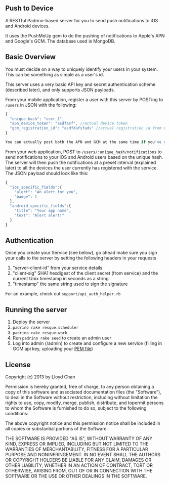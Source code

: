 Push to Device
------------

A RESTful Padrino-based server for you to send push notifications to iOS and Android devices.

It uses the PushMeUp gem to do the pushing of notifications to Apple's APN and Google's GCM. The database used is MongoDB.

Basic Overview
------------

You must decide on a way to uniquely identify your users in your system. This can be something as simple as a user's id.

This server uses a very basic API key and secret authentication scheme (described later), and only supports JSON payloads.

From your mobile application, register a user with this server by POSTing to `/users` in JSON with the following:

```javascript
{
  "unique_hash": "user_1",
  "apn_device_token": "asdfasf", //actual device token
  "gcm_registration_id": "asdfdafsfads" //actual registration id from GCM
}

You can actually post both the APN and GCM at the same time if you've got both on hand
```

From your web application, POST to `/users/:unique_hash/notifications` to send notifications to your iOS and Android users based on the unique hash. The server will then push the notifications at a preset interval (explained later) to all the devices the user currently has registered with the service. The JSON payload should look like this:

```javascript
{
  "ios_specific_fields":{
    "alert": "An alert for you",
    "badge": 1
  },
  "android_specific_fields":{
    "title": "Your app name",
    "text": "Alert alert!"
  }
}
```

Authentication
-------------
Once you create your Service (see below), go ahead make sure you sign your calls to the server by setting the following headers in your requests

1. "server-client-id" from your service details
2. "client-sig" SHA1 hexdigest of the client secret (from service) and the current Unix timestamp in seconds as a string
3. "timestamp" the same string used to sign the signature

For an example, check out `support/api_auth_helper.rb`

Running the server
----------------

1. Deploy the server
2. `padrino rake resque:scheduler`
3. `padrino rake resque:work`
4. Run `padrino rake seed` to create an admin user
5. Log into admin (/admin) to create and configure a new service (filling in GCM api key, uploading your [PEM file](https://github.com/NicosKaralis/pushmeup/wiki/APNS-iOS-and-OS-X))

## License

Copyright (c) 2013 by Lloyd Chan

Permission is hereby granted, free of charge, to any person obtaining a
copy of this software and associated documentation files (the
"Software"), to deal in the Software without restriction, including
without limitation the rights to use, copy, modify, merge, publish,
distribute, and topermit persons to whom the Software is furnished to do so, subject to
the following conditions:

The above copyright notice and this permission notice shall be included
in all copies or substantial portions of the Software.

THE SOFTWARE IS PROVIDED "AS IS", WITHOUT WARRANTY OF ANY KIND, EXPRESS
OR IMPLIED, INCLUDING BUT NOT LIMITED TO THE WARRANTIES OF
MERCHANTABILITY, FITNESS FOR A PARTICULAR PURPOSE AND NONINFRINGEMENT.
IN NO EVENT SHALL THE AUTHORS OR COPYRIGHT HOLDERS BE LIABLE FOR ANY
CLAIM, DAMAGES OR OTHER LIABILITY, WHETHER IN AN ACTION OF CONTRACT,
TORT OR OTHERWISE, ARISING FROM, OUT OF OR IN CONNECTION WITH THE
SOFTWARE OR THE USE OR OTHER DEALINGS IN THE SOFTWARE.